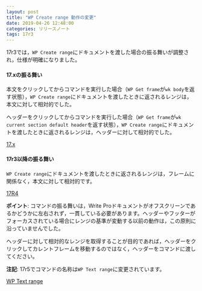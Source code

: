 ```yaml
---
layout: post
title: "WP Create range 動作の変更"
date: 2019-04-26 12:48:00
categories: リリースノート
tags: 17r3
---
```


17r3では，``WP Create range``にドキュメントを渡した場合の振る舞いが調整され，仕様が明確になりました。

#### 17.xの振る舞い

本文をクリックしてからコマンドを実行した場合（``WP Get frame``が``wk body``を返す状態），``WP Create range``にドキュメントを渡したときに返されるレンジは，本文に対して相対的でした。

ヘッダーをクリックしてからコマンドを実行した場合（``WP Get frame``が``wk current section default header``を返す状態），``WP Create range``にドキュメントを渡したときに返されるレンジは，ヘッダーに対して相対的でした。

<i class="fa fa-external-link" aria-hidden="true"></i> [17.x](https://doc.4d.com/4Dv17/4D/17/WP-Create-range.301-3726316.ja.html)

#### 17r3以降の振る舞い

``WP Create range``にドキュメントを渡したときに返されるレンジは，フレームに関係なく，本文に対して相対的です。

<i class="fa fa-external-link" aria-hidden="true"></i> [17R4](https://doc.4d.com/4Dv17R4/4D/17-R4/WP-Create-range.301-4077766.ja.html)

**ポイント**: コマンドの振る舞いは，Write Proドキュメントがオフスクリーンであるかどうかに左右されず，一貫している必要があります。ヘッダーやフッターがフォーカスされている場合にレンジの基準が変動する以前の動作は，この原則に沿っていませんでした。

ヘッダーに対して相対的なレンジを取得することが目的であれば，ヘッダーをクリックしてカレントフレームを移動するのではなく，ヘッダーをコマンドに渡してください。

**注記**: 17r5でコマンドの名称は``WP Text range``に変更されています。

<i class="fa fa-external-link" aria-hidden="true"></i> [WP Text range](https://doc.4d.com/4Dv17R5/4D/17-R5/WP-Text-range.301-4115145.en.html)
